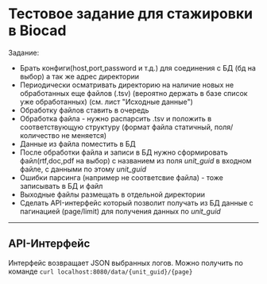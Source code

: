 # Тестовое задание для стажировки в Biocad

Задание:
* Брать конфиги(host,port,password и т.д.) для соединения с БД (бд на выбор) а так же адрес директории
* Периодически осматривать директорию на наличие новых не обработанных еще файлов (.tsv) (вероятно держать в базе список уже обработанных) (см. лист "Исходные данные")
* Обработку файлов ставить в очередь
* Обработка файла - нужно распарсить .tsv и положить в соответствующую структуру (формат файла статичный, поля/количество не меняется)
* Данные из файла поместить в БД
* После обработки файла и записи в БД нужно сформировать файл(rtf,doc,pdf на выбор) с названием из поля *unit_guid* в входном файле, с данными по этому *unit_guid*
* Ошибки парсинга (например не соответсвие файла) - тоже записывать в БД и файл
* Выходные файлы размещать в отдельной директории
* Сделать API-интерфейс который позволит получать из БД данные с пагинацией (page/limit) для получения данных по *unit_guid*

---

## API-Интерфейс

Интерфейс возвращает JSON выбранных логов. Можно получить по команде `curl localhost:8080/data/{unit_guid}/{page}`